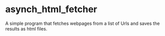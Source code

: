 # asynch_html_fetcher
A simple program that fetches webpages from a list of Urls and saves the results as html files.
